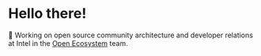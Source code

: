 # Hello there!

🔭 Working on open source community architecture and developer relations at Intel in the [Open Ecosystem](https://www.intel.com/content/www/us/en/developer/topic-technology/open/team.html#tab-blade-1-1) team. 

<!--
**jzb/jzb** is a ✨ _special_ ✨ repository because its `README.md` (this file) appears on your GitHub profile.

Here are some ideas to get you started:

- 🔭 I’m currently working on ...
- 🌱 I’m currently learning ...
- 👯 I’m looking to collaborate on ...
- 🤔 I’m looking for help with ...
- 💬 Ask me about ...
- 📫 How to reach me: ...
- 😄 Pronouns: ...
- ⚡ Fun fact: ...
-->
